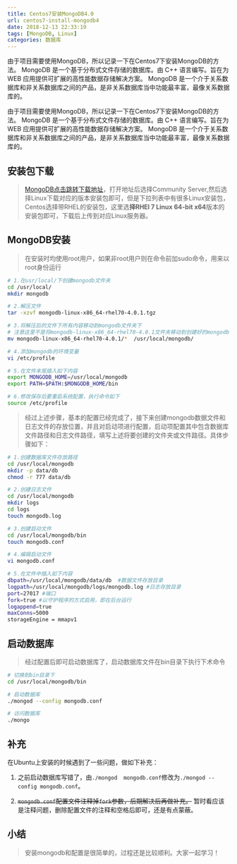 ```yaml
---
title: Centos7安装MongoDB4.0
url: centos7-install-mongodb4
date: 2018-12-13 22:33:19
tags: [MongoDB, Linux]
categories: 数据库
---
```


由于项目需要使用MongoDB，所以记录一下在Centos7下安装MongoDB的方法。
MongoDB 是一个基于分布式文件存储的数据库。由 C++ 语言编写。旨在为 WEB 应用提供可扩展的高性能数据存储解决方案。
MongoDB 是一个介于关系数据库和非关系数据库之间的产品，是非关系数据库当中功能最丰富，最像关系数据库的。

<!--more-->

由于项目需要使用MongoDB，所以记录一下在Centos7下安装MongoDB的方法。
MongoDB 是一个基于分布式文件存储的数据库。由 C++ 语言编写。旨在为 WEB 应用提供可扩展的高性能数据存储解决方案。
MongoDB 是一个介于关系数据库和非关系数据库之间的产品，是非关系数据库当中功能最丰富，最像关系数据库的。

## 安装包下载

> [MongoDB点击跳转下载地址](https://www.mongodb.com/download-center#community)，打开地址后选择Community Server,然后选择Linux下载对应的版本安装包即可，但是下拉列表中有很多Linux安装包，Centos选择带RHEL的安装包，这里选**择RHEl 7 Linux 64-bit x64**版本的安装包即可，下载后上传到对应Linux服务器。

## MongoDB安装

> 在安装时均使用root用户，如果非root用户则在命令前加sudo命令，用来以root身份运行

``` bash
# 1.在usr/local/下创建mongodb文件夹
cd /usr/local/
mkdir mongodb

# 2.解压文件
tar -xzvf mongodb-linux-x86_64-rhel70-4.0.1.tgz

# 3.将解压后的文件下所有内容移动到mongodb文件夹下
# 注意这里不是将mongodb-linux-x86_64-rhel70-4.0.1文件夹移动到创建好的mongodb下，而是文件下的内容
mv mongodb-linux-x86_64-rhel70-4.0.1/*  /usr/local/mongodb/

# 4.添加mongodb的环境变量
vi /etc/profile

# 5.在文件末尾插入如下内容
export MONGODB_HOME=/usr/local/mongodb  
export PATH=$PATH:$MONGODB_HOME/bin

# 6.修改保存后要重启系统配置，执行命令如下
source /etc/profile
```

> 经过上述步骤，基本的配置已经完成了，接下来创建mongodb数据文件和日志文件的存放位置，并且对启动项进行配置，启动项配置其中包含数据库文件路径和日志文件路径，填写上述将要创建的文件夹或文件路径。具体步骤如下：

``` bash
# 1.创建数据库文件存放路径
cd /usr/local/mongodb
mkdir -p data/db
chmod -r 777 data/db

# 2.创建日志文件
cd /usr/local/mongodb
mkdir logs
cd logs
touch mongodb.log

# 3.创建启动文件
cd /usr/local/mongodb/bin
touch mongodb.conf

# 4.编辑启动文件
vi mongodb.conf

# 5.在文件中插入如下内容
dbpath=/usr/local/mongodb/data/db  #数据文件存放目录
logpath=/usr/local/mongodb/logs/mongodb.log #日志存放目录
port=27017 #端口
fork=true #以守护程序的方式启用，即在后台运行
logappend=true
maxConns=5000
storageEngine = mmapv1

```

## 启动数据库

> 经过配置后即可启动数据库了，启动数据库文件在bin目录下执行下术命令

``` bash
# 切换到bin目录下
cd /usr/local/mongodb/bin

# 启动数据库
./mongod --config mongodb.conf

# 访问数据库
./mongo

```

## 补充

在Ubuntu上安装的时候遇到了一些问题，做如下补充：

1. 之前启动数据库写错了，由`./mongod  mongodb.conf`修改为`./mongod --config mongodb.conf`。

2. ~~`mongodb.conf`配置文件注释掉`fork`参数，后期解决后再做补充。~~ 暂时看应该是注释问题，删除配置文件的注释和空格后即可，还是有点蒙蔽。

## 小结

> 安装mongodb和配置是很简单的，过程还是比较顺利。大家一起学习！